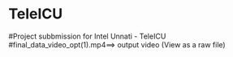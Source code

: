 # TeleICU
#Project subbmission for Intel Unnati - TeleICU     
#final_data_video_opt(1).mp4==> output video (View as a raw file)
